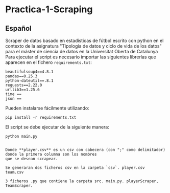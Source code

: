 # Practica-1-Scraping

## Español
Scraper de datos basado en estadísticas de fútbol  escrito con python en el contexto de la asignatura "Tipología de datos y ciclo de vida de los datos" para el máster de ciencia de datos en la Universitat Oberta de Catalunya
Para ejecutar el script es necesario importar las siguientes librerías que aparecen en el fichero `requirements.txt`:
```
beautifulsoup4==4.8.1
pandas==0.25.3
python-dateutil==.8.1
requests==2.22.0
urllib3==1.25.6
time ==
json == 

```
Pueden instalarse fácilmente utilizando:
```shell script
pip install -r requirements.txt
```

El script se debe ejecutar de la siguiente manera:
```
python main.py


Donde **player.csv** es un csv con cabecera (con ";" como delimitador) donde la primera columna son los nombres 
que se desean scrapear.

Se generaran dos ficheros csv en la carpeta `csv`. player.csv
team.csv

3 ficheros .py que contiene la carpeta src. main.py. playerScraper, TeamScraper.
```



